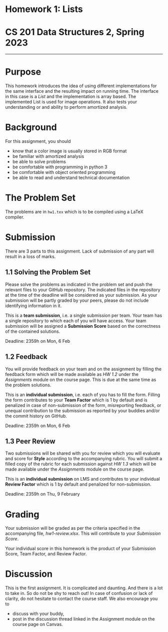 # Homework 1: Lists
# CS 201 Data Structures 2, Spring 2023

-----

# Purpose

This homework introduces the idea of using different implementations for the same interface and the resulting impact on running time. The interface in this case is a _List_ and the implementation is array based. The implemented List is used for image operations. It also tests your understanding or and ability to perform amortized analysis.

# Background

For this assignment, you should
- know that a color image is usually stored in RGB format
- be familiar with amortized analysis
- be able to solve problems
- be comfortable with programming in python 3
- be comfortable with object oriented programming
- be able to read and understand technical documentation

# The Problem Set

The problems are in `hw1.tex` which is to be compiled using a LaTeX compiler.

# Submission

There are 3 parts to this assignment. Lack of submission of any part will result in a loss of marks.

## 1.1 Solving the Problem Set

Please solve the problems as indicated in the problem set and push the relevant files to your GitHub repository. The indicated files in the repository at the time of the deadline will be considered as your submission. As your submission will be partly graded by your peers, please do not include identifying information in it.

This is a __team submission__, i.e. a single submission per team. Your team has a single repository to which each of you will have access. Your team submission will be assigned a __Submission Score__ based on the correctness of the contained solutions.

Deadline: 2359h on Mon, 6 Feb

## 1.2 Feedback

You will provide feedback on your team and on the assignment by filling the feedback form which will be made available as _HW 1.2_ under the _Assignments_ module on the course page. This is due at the same time as the problem solutions.


This is an __individual submission__, i.e. each of you has to fill the form. Filling the form contributes to your __Team Factor__ which is 1 by default and is penalized in case of non-submission of the form,  misreporting feedback, or unequal contribution to the submission as reported by your buddies and/or the commit history on GitHub.

Deadline: 2359h on Mon, 6 Feb

## 1.3 Peer Review

Two submissions will be shared with you for review which you will evaluate and score for __Style__ according to the accompanying rubric. You will submit a filled copy of the rubric for each submission against _HW 1.3_ which will be made available under the _Assignments_ module on the course page.

This is an __individual submission__ on LMS and contributes to your individual __Review Factor__ which is 1 by default and penalized for non-submission.

Deadline: 2359h on Thu, 9 February

# Grading

Your submission will be graded as per the criteria specified in the accompanying file, _hw1-review.xlsx_. This will contribute to your _Submission Score_.

Your individual score in this homework is the product of your Submission Score, Team Factor, and Review Factor.

# Discussion

This is the first assignment. It is complicated and daunting. And there is a lot to take in. So do not be shy to reach out! In case of confusion or lack of clarity, do not hesitate to contact the course staff. We also encourage you to

- discuss with your buddy,
- post in the discussion thread linked in the Assignment module on the course page on Canvas.
